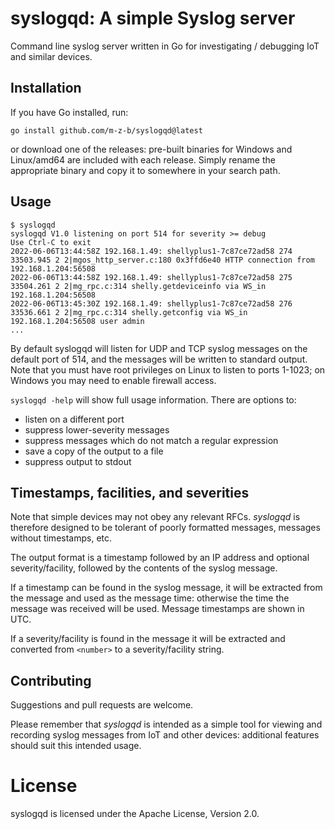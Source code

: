 # syslogqd: A simple Syslog server 

Command line syslog server written in Go for investigating / debugging IoT and similar devices.

## Installation
If you have Go installed, run:
```
go install github.com/m-z-b/syslogqd@latest
```
or download one of the releases: pre-built binaries for Windows and Linux/amd64 are included with each release. 
Simply rename the appropriate binary and copy it to somewhere in your search path. 

## Usage
```
$ syslogqd
syslogqd V1.0 listening on port 514 for severity >= debug
Use Ctrl-C to exit
2022-06-06T13:44:58Z 192.168.1.49: shellyplus1-7c87ce72ad58 274 33503.945 2 2|mgos_http_server.c:180 0x3ffd6e40 HTTP connection from 192.168.1.204:56508
2022-06-06T13:44:58Z 192.168.1.49: shellyplus1-7c87ce72ad58 275 33504.261 2 2|mg_rpc.c:314 shelly.getdeviceinfo via WS_in 192.168.1.204:56508
2022-06-06T13:45:30Z 192.168.1.49: shellyplus1-7c87ce72ad58 276 33536.661 2 2|mg_rpc.c:314 shelly.getconfig via WS_in 192.168.1.204:56508 user admin
...
```
By default syslogqd will listen for UDP and TCP syslog messages on the default port of 514, and the messages will be written to standard output. Note that you must have root privileges on Linux to listen to ports 1-1023; on Windows you may need to enable firewall access. 

`syslogqd -help` will show full usage information. There are options to:
 - listen on a different port
 - suppress lower-severity messages
 - suppress messages which do not match a regular expression
 - save a copy of the output to a file
 - suppress output to stdout



## Timestamps, facilities, and severities

Note that simple devices may not obey any relevant RFCs. *syslogqd* is therefore designed to be tolerant 
of poorly formatted messages, messages without timestamps, etc. 

The output format is a timestamp followed by an IP address and optional severity/facility, followed by the contents of the syslog message. 

If a timestamp can be found in the syslog message, it will be extracted from the message and used as the message time: otherwise the time the message was received will be used. Message timestamps are shown in UTC.

If a severity/facility is found in the message it will be extracted and converted from `<number>` to a severity/facility string. 

## Contributing

Suggestions and pull requests are welcome. 

Please remember that *syslogqd* is intended as a simple tool for viewing and recording syslog messages from IoT and other devices: additional features should suit this intended usage.

# License

syslogqd is licensed under the Apache License, Version 2.0.

